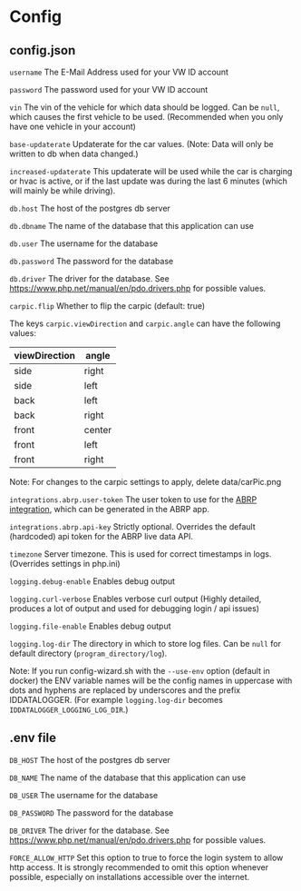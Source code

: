 # Config

## config.json

`username` The E-Mail Address used for your VW ID account

`password` The password used for your VW ID account

`vin` The vin of the vehicle for which data should be logged.
Can be `null`, which causes the first vehicle to be used. (Recommended when you only have one vehicle in your account)

`base-updaterate` Updaterate for the car values. (Note: Data will only be written to db when data changed.)

`increased-updaterate` This updaterate will be used while the car is charging or hvac is active, or if the last
update was during the last 6 minutes (which will mainly be while driving).

`db.host` The host of the postgres db server

`db.dbname` The name of the database that this application can use

`db.user` The username for the database

`db.password` The password for the database

`db.driver` The driver for the database. See https://www.php.net/manual/en/pdo.drivers.php for possible values.

`carpic.flip` Whether to flip the carpic (default: true)

The keys
`carpic.viewDirection` and
`carpic.angle`
can have the following values:

| viewDirection | angle |
| ----- | ------ |
| side  | right  |
| side  | left   |
| back  | left   |
| back  | right  |
| front | center |
| front | left   |
| front | right  |

Note: For changes to the carpic settings to apply, delete data/carPic.png

`integrations.abrp.user-token` The user token to use for the [ABRP integration](https://github.com/robske110/IDDataLogger/wiki/ABRP-integration), which can be generated in the ABRP app.

`integrations.abrp.api-key` Strictly optional. Overrides the default (hardcoded) api token for the ABRP live data API.

`timezone` Server timezone. This is used for correct timestamps in logs. (Overrides settings in php.ini)

`logging.debug-enable` Enables debug output

`logging.curl-verbose` Enables verbose curl output
(Highly detailed, produces a lot of output and used for debugging login / api issues)

`logging.file-enable` Enables debug output

`logging.log-dir` The directory in which to store log files. Can be `null` for default directory (`program_directory/log`).

Note: If you run config-wizard.sh with the `--use-env` option (default in docker) the ENV variable names will be the
config names in uppercase with dots and hyphens are replaced by underscores and the prefix IDDATALOGGER.
(For example `logging.log-dir` becomes `IDDATALOGGER_LOGGING_LOG_DIR`.)

## .env file

`DB_HOST` The host of the postgres db server

`DB_NAME` The name of the database that this application can use

`DB_USER` The username for the database

`DB_PASSWORD` The password for the database

`DB_DRIVER` The driver for the database. See https://www.php.net/manual/en/pdo.drivers.php for possible values.

`FORCE_ALLOW_HTTP` Set this option to true to force the login system to allow http access.
It is strongly recommended to omit this option whenever possible, especially on installations accessible over the internet.